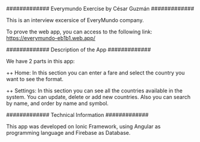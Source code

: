 ############# Everymundo Exercise by César Guzmán #############

This is an interview excersice of EveryMundo company. 

To prove the web app, you can access to the following link: https://everymundo-eb1b1.web.app/

############# Description of the App #############

We have 2 parts in this app: 

++ Home: In this section you can enter a fare and select the country you want to see the format.

++ Settings: In this section you can see all the countries available in the system. You can update, delete or add new countries. Also you can search by name, and order by name and symbol.

############# Technical Information #############

This app was developed on Ionic Framework, using Angular as programming language and Firebase as Database.
